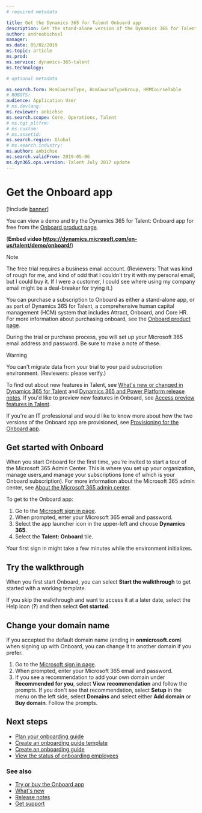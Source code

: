 ```yaml
---
# required metadata

title: Get the Dynamics 365 for Talent Onboard app
description: Get the stand-alone version of the Dynamics 365 for Talent - Onboard app, or get the version that includes the Comprehensive Hiring Add-On.
author: andreabichsel
manager:
ms.date: 05/02/2019
ms.topic: article
ms.prod:
ms.service: dynamics-365-talent
ms.technology:

# optional metadata

ms.search.form: HcmCourseType, HcmCourseTypeGroup, HRMCourseTable
# ROBOTS:
audience: Application User
# ms.devlang:
ms.reviewer: anbichse
ms.search.scope: Core, Operations, Talent
# ms.tgt_pltfrm:
# ms.custom:
# ms.assetid:
ms.search.region: Global
# ms.search.industry:
ms.author: anbichse
ms.search.validFrom: 2019-05-06
ms.dyn365.ops.version: Talent July 2017 update
---
```


# Get the Onboard app

[!include [banner](includes/banner.md)]

You can view a demo and try the Dynamics 365 for Talent: Onboard app for free from the [Onboard product page](https://dynamics.microsoft.com/en-us/talent/onboard/).

(**Embed video https://dynamics.microsoft.com/en-us/talent/demo/onboard/**)

>[!NOTE]
>The free trial requires a business email account. (Reviewers: That was kind of rough for me, and kind of odd that I couldn't try it with my personal email, but I could buy it. If I were a customer, I could see where using my company email might be a deal-breaker for trying it.)

You can purchase a subscription to Onboard as either a stand-alone app, or as part of Dynamics 365 for Talent, a comprehensive human capital management (HCM) system that includes Attract, Onboard, and Core HR. For more information about purchasing onboard, see the [Onboard product page](https://dynamics.microsoft.com/en-us/talent/onboard/).

During the trial or purchase process, you will set up your Microsoft 365 email address and password. Be sure to make a note of these.

>[!WARNING]
>You can't migrate data from your trial to your paid subscription environment. (Reviewers: please verify.)

To find out about new features in Talent, see [What's new or changed in Dynamics 365 for Talent](./whats-new.md) and [Dynamics 365 and Power Platform release notes](https://docs.microsoft.com/en-us/business-applications-release-notes/index). If you'd like to preview new features in Onboard, see [Access preview features in Talent](./access-preview-feature.md).

If you're an IT professional and would like to know more about how the two versions of the Onboard app are provisioned, see [Provisioning for the Onboard app](./modular-app-tech-faq.md).

## Get started with Onboard

When you start Onboard for the first time, you're invited to start a tour of the Microsoft 365 Admin Center. This is where you set up your organization, manage users,and manage your subscriptions (one of which is your Onboard subscription). For more information about the Microsoft 365 admin center, see [About the Microsoft 365 admin center](https://docs.microsoft.com/en-us/office365/admin/admin-overview/about-the-admin-center?view=o365-worldwide).

To get to the Onboard app:

1. Go to the [Microsoft sign in page](https://portal.office.com/).
2. When prompted, enter your Microsoft 365 email and password.
3. Select the app launcher icon in the upper-left and choose **Dynamics 365**. 
4. Select the **Talent: Onboard** tile.

Your first sign in might take a few minutes while the environment initializes.

## Try the walkthrough

When you first start Onboard, you can select **Start the walkthrough** to get started with a working template.

If you skip the walkthrough and want to access it at a later date, select the Help icon (**?**) and then select **Get started**.

## Change your domain name

If you accepted the default domain name (ending in **onmicrosoft.com**) when signing up with Onboard, you can change it to another domain if you prefer. 

1. Go to the [Microsoft sign in page](https://portal.office.com/).
2. When prompted, enter your Microsoft 365 email and password.
3. If you see a recommendation to add your own domain under **Recommended for you**, select **View recommendation** and follow the prompts. If you don't see that recommendation, select **Setup** in the menu on the left side, select **Domains** and select either **Add domain** or **Buy domain**. Follow the prompts.

## Next steps

- [Plan your onboarding guide](./onboard-plan-guide.md)
- [Create an onboarding guide template](./onboard-create-template.md)
- [Create an onboarding guide](./onboard-create-guide.md)
- [View the status of onboarding employees](./onboard-view-status.md)

### See also

- [Try or buy the Onboard app](https://dynamics.microsoft.com/en-us/talent/onboard/)
- [What's new](./whats-new.md)
- [Release notes](https://docs.microsoft.com/en-us/business-applications-release-notes/index)
- [Get support](./talent-support.md)

 



